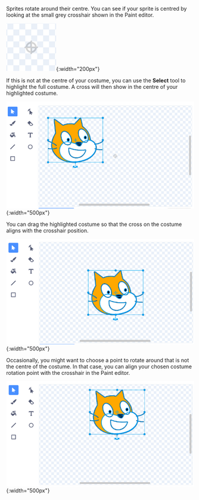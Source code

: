Sprites rotate around their centre. You can see if your sprite is centred by looking at the small grey crosshair shown in the Paint editor.

![The crosshair.](images/crosshair.png){:width="200px"}

If this is not at the centre of your costume, you can use the **Select** tool to highlight the full costume. A cross will then show in the centre of your highlighted costume.

![The cross in the centre of the costume is not aligned with the crosshair.](images/off-centre-crosshair.png){:width="500px"}

You can drag the highlighted costume so that the cross on the costume aligns with the crosshair position.

![The costume aligned with the crosshair.](images/centre-crosshair.png){:width="500px"}

Occasionally, you might want to choose a point to rotate around that is not the centre of the costume. In that case, you can align your chosen costume rotation point with the crosshair in the Paint editor.

![A rotation point at the bottom of the costume is aligned with the crosshair.](images/rotation-point.png){:width="500px"}
